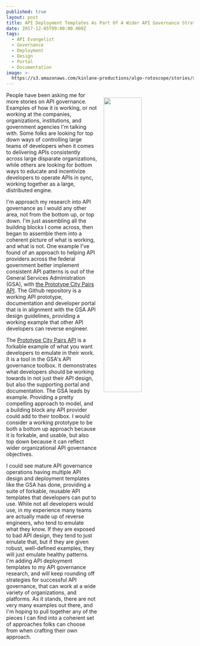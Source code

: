 ```yaml
---
published: true
layout: post
title: API Deployment Templates As Part Of A Wider API Governance Strategy
date: 2017-12-05T09:00:00.000Z
tags:
  - API Evangelist
  - Governance
  - Deployment
  - Design
  - Portal
  - Documentation
image: >-
  https://s3.amazonaws.com/kinlane-productions/algo-rotoscope/stories/server-cloud1_internet_numbers.jpg
---
```

<p><img src="https://s3.amazonaws.com/kinlane-productions/algo-rotoscope/stories/server-cloud1_internet_numbers.jpg" align="right" width="45%" style="padding: 15px;" /></p>People have been asking me for more stories on API governance. Examples of how it is working, or not working at the companies, organizations, institutions, and government agencies I'm talking with. Some folks are looking for top down ways of controlling large teams of developers when it comes to delivering APIs consistently across large disparate organizations, while others are looking for bottom ways to educate and incentivize developers to operate APIs in sync, working together as a large, distributed engine.

I'm approach my research into API governance as I would any other area, not from the bottom up, or top down. I'm just assembling all the building blocks I come across, then began to assemble them into a coherent picture of what is working, and what is not. One example I've found of an approach to helping API providers across the federal government better implement consistent API patterns is out of the General Services Administration (GSA), with [the Prototype City Pairs API](https://gsa.github.io/prototype-city-pairs-api-documentation/api-docs/). The Github repository is a working API prototype, documentation and developer portal that is in alignment with the GSA API design guidelines, providing a working example that other API developers can reverse engineer.

The [Prototype City Pairs API](https://gsa.github.io/prototype-city-pairs-api-documentation/api-docs/) is a forkable example of what you want developers to emulate in their work. It is a tool in the GSA's API governance toolbox. It demonstrates what developers should be working towards in not just their API design, but also the supporting portal and documentation. The GSA leads by example. Providing a pretty compelling approach to model, and a building block any API provider could add to their toolbox. I would consider a working prototype to be both a bottom up approach because it is forkable, and usable, but also top down because it can reflect wider organizational API governance objectives.

I could see mature API governance operations having multiple API design and deployment templates like the GSA has done, providing a suite of forkable, reusable API templates that developers can put to use. While not all developers would use, in my experience many teams are actually made up of reverse engineers, who tend to emulate what they know. If they are exposed to bad API design, they tend to just emulate that, but if they are given robust, well-defined examples, they will just emulate healthy patterns. I'm adding API deployment templates to my API governance research, and will keep rounding off strategies for successful API governance, that can work at a wide variety of organizations, and platforms. As it stands, there are not very many examples out there, and I'm hoping to pull together any of the pieces I can find into a coherent set of approaches folks can choose from when crafting their own approach.
